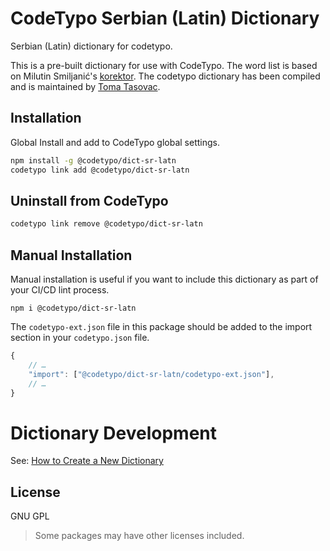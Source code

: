 # CodeTypo Serbian (Latin) Dictionary

Serbian (Latin) dictionary for codetypo.

This is a pre-built dictionary for use with CodeTypo. The word list is based on
Milutin Smiljanić's [korektor](https://github.com/msmiljan/korektor). The codetypo
dictionary has been compiled and is maintained by [Toma Tasovac](https://github.com/ttasovac).

## Installation

Global Install and add to CodeTypo global settings.

```sh
npm install -g @codetypo/dict-sr-latn
codetypo link add @codetypo/dict-sr-latn
```

## Uninstall from CodeTypo

```sh
codetypo link remove @codetypo/dict-sr-latn
```

## Manual Installation

Manual installation is useful if you want to include this dictionary as part of your CI/CD lint process.

```
npm i @codetypo/dict-sr-latn
```

The `codetypo-ext.json` file in this package should be added to the import section in your `codetypo.json` file.

```javascript
{
    // …
    "import": ["@codetypo/dict-sr-latn/codetypo-ext.json"],
    // …
}
```

# Dictionary Development

See: [How to Create a New Dictionary](https://github.com/khulnasoft/codetypo#how-to-create-a-new-dictionary)

## License

GNU GPL

> Some packages may have other licenses included.

<!--- codetypo:words  Milutin Smiljanić Smiljanić's korektor Toma Tasovac --->
